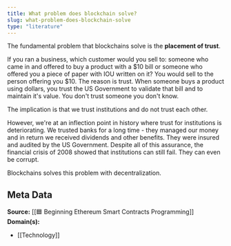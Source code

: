```yaml
---
title: What problem does blockchain solve?
slug: what-problem-does-blockchain-solve
type: "literature"
---
```


The fundamental problem that blockchains solve is the **placement of trust**.

If you ran a business, which customer would you sell to: someone who came in and offered to buy a product with a $10 bill or someone who offered you a piece of paper with IOU written on it? You would sell to the person offering you $10. The reason is trust. When someone buys a product using dollars, you trust the US Government to validate that bill and to maintain it's value. You don't trust someone you don't know.

The implication is that we trust institutions and do not trust each other.

However, we're at an inflection point in history where trust for institutions is deteriorating. We trusted banks for a long time - they managed our money and in return we received dividends and other benefits. They were insured and audited by the US Government. Despite all of this assurance, the financial crisis of 2008 showed that institutions can still fail. They can even be corrupt.

Blockchains solves this problem with decentralization.


## Meta Data

**Source:** [[🟦 Beginning Ethereum Smart Contracts Programming]]
**Domain(s):**
- [[Technology]]
